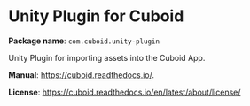 # Unity Plugin for Cuboid
**Package name**: `com.cuboid.unity-plugin`

Unity Plugin for importing assets into the Cuboid App. 

**Manual**: https://cuboid.readthedocs.io/.

**License**: https://cuboid.readthedocs.io/en/latest/about/license/